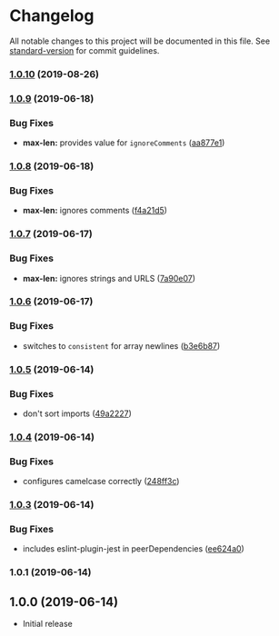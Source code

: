 # Changelog

All notable changes to this project will be documented in this file. See [standard-version](https://github.com/conventional-changelog/standard-version) for commit guidelines.

### [1.0.10](https://gitlab.com/spartanbio-ux/eslint-config/compare/v1.0.9...v1.0.10) (2019-08-26)

### [1.0.9](https://gitlab.com/spartanbio-ux/eslint-config/compare/v1.0.8...v1.0.9) (2019-06-18)


### Bug Fixes

* **max-len:** provides value for `ignoreComments` ([aa877e1](https://gitlab.com/spartanbio-ux/eslint-config/commit/aa877e1))



### [1.0.8](https://gitlab.com/spartanbio-ux/eslint-config/compare/v1.0.7...v1.0.8) (2019-06-18)


### Bug Fixes

* **max-len:** ignores comments ([f4a21d5](https://gitlab.com/spartanbio-ux/eslint-config/commit/f4a21d5))



### [1.0.7](https://gitlab.com/spartanbio-ux/eslint-config/compare/v1.0.6...v1.0.7) (2019-06-17)


### Bug Fixes

* **max-len:** ignores strings and URLS ([7a90e07](https://gitlab.com/spartanbio-ux/eslint-config/commit/7a90e07))



### [1.0.6](https://gitlab.com/spartanbio-ux/eslint-config/compare/v1.0.5...v1.0.6) (2019-06-17)


### Bug Fixes

* switches to `consistent` for array newlines ([b3e6b87](https://gitlab.com/spartanbio-ux/eslint-config/commit/b3e6b87))



### [1.0.5](https://gitlab.com/spartanbio-ux/eslint-config/compare/v1.0.4...v1.0.5) (2019-06-14)


### Bug Fixes

* don't sort imports ([49a2227](https://gitlab.com/spartanbio-ux/eslint-config/commit/49a2227))



### [1.0.4](https://gitlab.com/spartanbio-ux/eslint-config/compare/v1.0.3...v1.0.4) (2019-06-14)


### Bug Fixes

* configures camelcase correctly ([248ff3c](https://gitlab.com/spartanbio-ux/eslint-config/commit/248ff3c))



### [1.0.3](https://gitlab.com/spartanbio-ux/eslint-config/compare/v1.0.2...v1.0.3) (2019-06-14)


### Bug Fixes

* includes eslint-plugin-jest in peerDependencies ([ee624a0](https://gitlab.com/spartanbio-ux/eslint-config/commit/ee624a0))



### 1.0.1 (2019-06-14)



## 1.0.0 (2019-06-14)
- Initial release